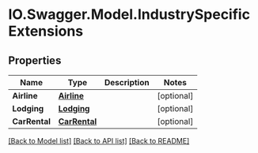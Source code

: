 # IO.Swagger.Model.IndustrySpecificExtensions
## Properties

Name | Type | Description | Notes
------------ | ------------- | ------------- | -------------
**Airline** | [**Airline**](Airline.md) |  | [optional] 
**Lodging** | [**Lodging**](Lodging.md) |  | [optional] 
**CarRental** | [**CarRental**](CarRental.md) |  | [optional] 

[[Back to Model list]](../README.md#documentation-for-models) [[Back to API list]](../README.md#documentation-for-api-endpoints) [[Back to README]](../README.md)

